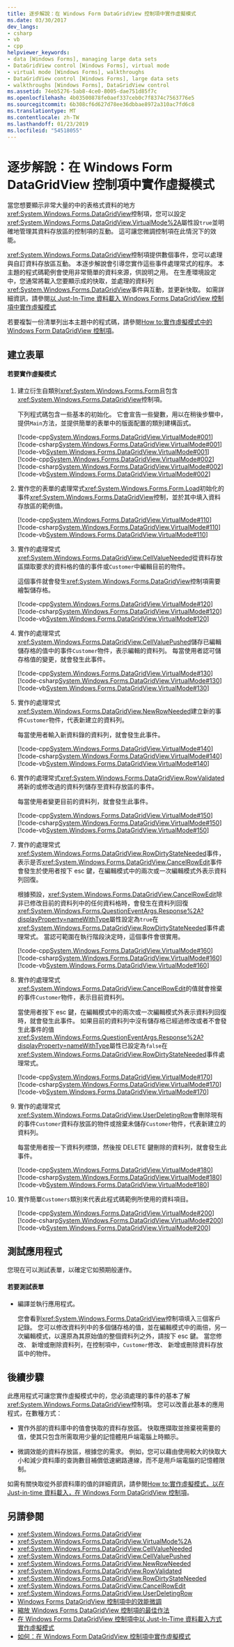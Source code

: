 ```yaml
---
title: 逐步解說：在 Windows Form DataGridView 控制項中實作虛擬模式
ms.date: 03/30/2017
dev_langs:
- csharp
- vb
- cpp
helpviewer_keywords:
- data [Windows Forms], managing large data sets
- DataGridView control [Windows Forms], virtual mode
- virtual mode [Windows Forms], walkthroughs
- DataGridView control [Windows Forms], large data sets
- walkthroughs [Windows Forms], DataGridView control
ms.assetid: 74eb5276-5ab8-4ce0-8005-dae751d85f7c
ms.openlocfilehash: 4b03500878fe0aef337ceb0c7f8374c7563776e5
ms.sourcegitcommit: 6b308cf6d627d78ee36dbbae8972a310ac7fd6c8
ms.translationtype: MT
ms.contentlocale: zh-TW
ms.lasthandoff: 01/23/2019
ms.locfileid: "54518055"
---
```

# <a name="walkthrough-implementing-virtual-mode-in-the-windows-forms-datagridview-control"></a>逐步解說：在 Windows Form DataGridView 控制項中實作虛擬模式
當您想要顯示非常大量的中的表格式資料的地方<xref:System.Windows.Forms.DataGridView>控制項，您可以設定<xref:System.Windows.Forms.DataGridView.VirtualMode%2A>屬性設`true`並明確地管理其資料存放區的控制項的互動。 這可讓您微調控制項在此情況下的效能。  
  
 <xref:System.Windows.Forms.DataGridView>控制項提供數個事件，您可以處理與自訂資料存放區互動。 本逐步解說會引導您實作這些事件處理常式的程序。 本主題的程式碼範例會使用非常簡單的資料來源，供說明之用。 在生產環境設定中，您通常將載入您要顯示成的快取，並處理的資料列<xref:System.Windows.Forms.DataGridView>事件與互動，並更新快取。 如需詳細資訊，請參閱[以 Just-In-Time 資料載入 Windows Forms DataGridView 控制項中實作虛擬模式](../../../../docs/framework/winforms/controls/implementing-virtual-mode-jit-data-loading-in-the-datagrid.md)  
  
 若要複製一份清單列出本主題中的程式碼，請參閱[How to:實作虛擬模式中的 Windows Form DataGridView 控制項](../../../../docs/framework/winforms/controls/how-to-implement-virtual-mode-in-the-windows-forms-datagridview-control.md)。  
  
## <a name="creating-the-form"></a>建立表單  
  
#### <a name="to-implement-virtual-mode"></a>若要實作虛擬模式  
  
1.  建立衍生自類別<xref:System.Windows.Forms.Form>且包含<xref:System.Windows.Forms.DataGridView>控制項。  
  
     下列程式碼包含一些基本的初始化。 它會宣告一些變數，用以在稍後步驟中，提供`Main`方法，並提供簡單的表單中的版面配置的類別建構函式。  
  
     [!code-cpp[System.Windows.Forms.DataGridView.VirtualMode#001](../../../../samples/snippets/cpp/VS_Snippets_Winforms/System.Windows.Forms.DataGridView.VirtualMode/CPP/virtualmode.cpp#001)]
     [!code-csharp[System.Windows.Forms.DataGridView.VirtualMode#001](../../../../samples/snippets/csharp/VS_Snippets_Winforms/System.Windows.Forms.DataGridView.VirtualMode/CS/virtualmode.cs#001)]
     [!code-vb[System.Windows.Forms.DataGridView.VirtualMode#001](../../../../samples/snippets/visualbasic/VS_Snippets_Winforms/System.Windows.Forms.DataGridView.VirtualMode/VB/virtualmode.vb#001)]  
    [!code-cpp[System.Windows.Forms.DataGridView.VirtualMode#002](../../../../samples/snippets/cpp/VS_Snippets_Winforms/System.Windows.Forms.DataGridView.VirtualMode/CPP/virtualmode.cpp#002)]
    [!code-csharp[System.Windows.Forms.DataGridView.VirtualMode#002](../../../../samples/snippets/csharp/VS_Snippets_Winforms/System.Windows.Forms.DataGridView.VirtualMode/CS/virtualmode.cs#002)]
    [!code-vb[System.Windows.Forms.DataGridView.VirtualMode#002](../../../../samples/snippets/visualbasic/VS_Snippets_Winforms/System.Windows.Forms.DataGridView.VirtualMode/VB/virtualmode.vb#002)]  
  
2.  實作您的表單的處理常式<xref:System.Windows.Forms.Form.Load>初始化的事件<xref:System.Windows.Forms.DataGridView>控制，並於其中填入資料存放區的範例值。  
  
     [!code-cpp[System.Windows.Forms.DataGridView.VirtualMode#110](../../../../samples/snippets/cpp/VS_Snippets_Winforms/System.Windows.Forms.DataGridView.VirtualMode/CPP/virtualmode.cpp#110)]
     [!code-csharp[System.Windows.Forms.DataGridView.VirtualMode#110](../../../../samples/snippets/csharp/VS_Snippets_Winforms/System.Windows.Forms.DataGridView.VirtualMode/CS/virtualmode.cs#110)]
     [!code-vb[System.Windows.Forms.DataGridView.VirtualMode#110](../../../../samples/snippets/visualbasic/VS_Snippets_Winforms/System.Windows.Forms.DataGridView.VirtualMode/VB/virtualmode.vb#110)]  
  
3.  實作的處理常式<xref:System.Windows.Forms.DataGridView.CellValueNeeded>從資料存放區擷取要求的資料格的值的事件或`Customer`中編輯目前的物件。  
  
     這個事件就會發生<xref:System.Windows.Forms.DataGridView>控制項需要繪製儲存格。  
  
     [!code-cpp[System.Windows.Forms.DataGridView.VirtualMode#120](../../../../samples/snippets/cpp/VS_Snippets_Winforms/System.Windows.Forms.DataGridView.VirtualMode/CPP/virtualmode.cpp#120)]
     [!code-csharp[System.Windows.Forms.DataGridView.VirtualMode#120](../../../../samples/snippets/csharp/VS_Snippets_Winforms/System.Windows.Forms.DataGridView.VirtualMode/CS/virtualmode.cs#120)]
     [!code-vb[System.Windows.Forms.DataGridView.VirtualMode#120](../../../../samples/snippets/visualbasic/VS_Snippets_Winforms/System.Windows.Forms.DataGridView.VirtualMode/VB/virtualmode.vb#120)]  
  
4.  實作的處理常式<xref:System.Windows.Forms.DataGridView.CellValuePushed>儲存已編輯儲存格的值中的事件`Customer`物件，表示編輯的資料列。 每當使用者認可儲存格值的變更，就會發生此事件。  
  
     [!code-cpp[System.Windows.Forms.DataGridView.VirtualMode#130](../../../../samples/snippets/cpp/VS_Snippets_Winforms/System.Windows.Forms.DataGridView.VirtualMode/CPP/virtualmode.cpp#130)]
     [!code-csharp[System.Windows.Forms.DataGridView.VirtualMode#130](../../../../samples/snippets/csharp/VS_Snippets_Winforms/System.Windows.Forms.DataGridView.VirtualMode/CS/virtualmode.cs#130)]
     [!code-vb[System.Windows.Forms.DataGridView.VirtualMode#130](../../../../samples/snippets/visualbasic/VS_Snippets_Winforms/System.Windows.Forms.DataGridView.VirtualMode/VB/virtualmode.vb#130)]  
  
5.  實作的處理常式<xref:System.Windows.Forms.DataGridView.NewRowNeeded>建立新的事件`Customer`物件，代表新建立的資料列。  
  
     每當使用者輸入新資料錄的資料列，就會發生此事件。  
  
     [!code-cpp[System.Windows.Forms.DataGridView.VirtualMode#140](../../../../samples/snippets/cpp/VS_Snippets_Winforms/System.Windows.Forms.DataGridView.VirtualMode/CPP/virtualmode.cpp#140)]
     [!code-csharp[System.Windows.Forms.DataGridView.VirtualMode#140](../../../../samples/snippets/csharp/VS_Snippets_Winforms/System.Windows.Forms.DataGridView.VirtualMode/CS/virtualmode.cs#140)]
     [!code-vb[System.Windows.Forms.DataGridView.VirtualMode#140](../../../../samples/snippets/visualbasic/VS_Snippets_Winforms/System.Windows.Forms.DataGridView.VirtualMode/VB/virtualmode.vb#140)]  
  
6.  實作的處理常式<xref:System.Windows.Forms.DataGridView.RowValidated>將新的或修改過的資料列儲存至資料存放區的事件。  
  
     每當使用者變更目前的資料列，就會發生此事件。  
  
     [!code-cpp[System.Windows.Forms.DataGridView.VirtualMode#150](../../../../samples/snippets/cpp/VS_Snippets_Winforms/System.Windows.Forms.DataGridView.VirtualMode/CPP/virtualmode.cpp#150)]
     [!code-csharp[System.Windows.Forms.DataGridView.VirtualMode#150](../../../../samples/snippets/csharp/VS_Snippets_Winforms/System.Windows.Forms.DataGridView.VirtualMode/CS/virtualmode.cs#150)]
     [!code-vb[System.Windows.Forms.DataGridView.VirtualMode#150](../../../../samples/snippets/visualbasic/VS_Snippets_Winforms/System.Windows.Forms.DataGridView.VirtualMode/VB/virtualmode.vb#150)]  
  
7.  實作的處理常式<xref:System.Windows.Forms.DataGridView.RowDirtyStateNeeded>事件，表示是否<xref:System.Windows.Forms.DataGridView.CancelRowEdit>事件會發生於使用者按下 esc 鍵，在編輯模式中的兩次或一次編輯模式外表示資料列回復。  
  
     根據預設，<xref:System.Windows.Forms.DataGridView.CancelRowEdit>除非已修改目前的資料列中的任何資料格時，會發生在資料列回復<xref:System.Windows.Forms.QuestionEventArgs.Response%2A?displayProperty=nameWithType>屬性設定為`true`在<xref:System.Windows.Forms.DataGridView.RowDirtyStateNeeded>事件處理常式。 當認可範圍在執行階段決定時，這個事件會很實用。  
  
     [!code-cpp[System.Windows.Forms.DataGridView.VirtualMode#160](../../../../samples/snippets/cpp/VS_Snippets_Winforms/System.Windows.Forms.DataGridView.VirtualMode/CPP/virtualmode.cpp#160)]
     [!code-csharp[System.Windows.Forms.DataGridView.VirtualMode#160](../../../../samples/snippets/csharp/VS_Snippets_Winforms/System.Windows.Forms.DataGridView.VirtualMode/CS/virtualmode.cs#160)]
     [!code-vb[System.Windows.Forms.DataGridView.VirtualMode#160](../../../../samples/snippets/visualbasic/VS_Snippets_Winforms/System.Windows.Forms.DataGridView.VirtualMode/VB/virtualmode.vb#160)]  
  
8.  實作的處理常式<xref:System.Windows.Forms.DataGridView.CancelRowEdit>的值就會捨棄的事件`Customer`物件，表示目前資料列。  
  
     當使用者按下 esc 鍵，在編輯模式中的兩次或一次編輯模式外表示資料列回復時，就會發生此事件。 如果目前的資料列中沒有儲存格已經過修改或者不會發生此事件的值<xref:System.Windows.Forms.QuestionEventArgs.Response%2A?displayProperty=nameWithType>屬性已設定為`false`在<xref:System.Windows.Forms.DataGridView.RowDirtyStateNeeded>事件處理常式。  
  
     [!code-cpp[System.Windows.Forms.DataGridView.VirtualMode#170](../../../../samples/snippets/cpp/VS_Snippets_Winforms/System.Windows.Forms.DataGridView.VirtualMode/CPP/virtualmode.cpp#170)]
     [!code-csharp[System.Windows.Forms.DataGridView.VirtualMode#170](../../../../samples/snippets/csharp/VS_Snippets_Winforms/System.Windows.Forms.DataGridView.VirtualMode/CS/virtualmode.cs#170)]
     [!code-vb[System.Windows.Forms.DataGridView.VirtualMode#170](../../../../samples/snippets/visualbasic/VS_Snippets_Winforms/System.Windows.Forms.DataGridView.VirtualMode/VB/virtualmode.vb#170)]  
  
9. 實作的處理常式<xref:System.Windows.Forms.DataGridView.UserDeletingRow>會刪除現有的事件`Customer`資料存放區的物件或捨棄未儲存`Customer`物件，代表新建立的資料列。  
  
     每當使用者按一下資料列標頭，然後按 DELETE 鍵刪除的資料列，就會發生此事件。  
  
     [!code-cpp[System.Windows.Forms.DataGridView.VirtualMode#180](../../../../samples/snippets/cpp/VS_Snippets_Winforms/System.Windows.Forms.DataGridView.VirtualMode/CPP/virtualmode.cpp#180)]
     [!code-csharp[System.Windows.Forms.DataGridView.VirtualMode#180](../../../../samples/snippets/csharp/VS_Snippets_Winforms/System.Windows.Forms.DataGridView.VirtualMode/CS/virtualmode.cs#180)]
     [!code-vb[System.Windows.Forms.DataGridView.VirtualMode#180](../../../../samples/snippets/visualbasic/VS_Snippets_Winforms/System.Windows.Forms.DataGridView.VirtualMode/VB/virtualmode.vb#180)]  
  
10. 實作簡單`Customers`類別來代表此程式碼範例所使用的資料項目。  
  
     [!code-cpp[System.Windows.Forms.DataGridView.VirtualMode#200](../../../../samples/snippets/cpp/VS_Snippets_Winforms/System.Windows.Forms.DataGridView.VirtualMode/CPP/virtualmode.cpp#200)]
     [!code-csharp[System.Windows.Forms.DataGridView.VirtualMode#200](../../../../samples/snippets/csharp/VS_Snippets_Winforms/System.Windows.Forms.DataGridView.VirtualMode/CS/virtualmode.cs#200)]
     [!code-vb[System.Windows.Forms.DataGridView.VirtualMode#200](../../../../samples/snippets/visualbasic/VS_Snippets_Winforms/System.Windows.Forms.DataGridView.VirtualMode/VB/virtualmode.vb#200)]  
  
## <a name="testing-the-application"></a>測試應用程式  
 您現在可以測試表單，以確定它如預期般運作。  
  
#### <a name="to-test-the-form"></a>若要測試表單  
  
-   編譯並執行應用程式。  
  
     您會看到<xref:System.Windows.Forms.DataGridView>控制項填入三個客戶記錄。 您可以修改資料列中的多個儲存格的值，並在編輯模式中的兩倍，另一次編輯模式，以還原為其原始值的整個資料列之外，請按下 esc 鍵。 當您修改、 新增或刪除資料列，在控制項中，`Customer`修改、 新增或刪除資料存放區中的物件。  
  
## <a name="next-steps"></a>後續步驟  
 此應用程式可讓您實作虛擬模式中的，您必須處理的事件的基本了解<xref:System.Windows.Forms.DataGridView>控制項。 您可以改善此基本的應用程式，在數種方式：  
  
-   實作外部的資料庫中的值會快取的資料存放區。 快取應擷取並捨棄視需要的值，使其只包含所需取用少量的記憶體用戶端電腦上時顯示。  
  
-   微調效能的資料存放區，根據您的需求。 例如，您可以藉由使用較大的快取大小和減少資料庫的查詢數目補償低速網路連線，而不是用戶端電腦的記憶體限制。  
  
 如需有關快取從外部資料庫的值的詳細資訊，請參閱[How to:實作虛擬模式，以在 Just-in-time 資料載入，在 Windows Form DataGridView 控制項](../../../../docs/framework/winforms/controls/virtual-mode-with-just-in-time-data-loading-in-the-datagrid.md)。  
  
## <a name="see-also"></a>另請參閱
- <xref:System.Windows.Forms.DataGridView>
- <xref:System.Windows.Forms.DataGridView.VirtualMode%2A>
- <xref:System.Windows.Forms.DataGridView.CellValueNeeded>
- <xref:System.Windows.Forms.DataGridView.CellValuePushed>
- <xref:System.Windows.Forms.DataGridView.NewRowNeeded>
- <xref:System.Windows.Forms.DataGridView.RowValidated>
- <xref:System.Windows.Forms.DataGridView.RowDirtyStateNeeded>
- <xref:System.Windows.Forms.DataGridView.CancelRowEdit>
- <xref:System.Windows.Forms.DataGridView.UserDeletingRow>
- [Windows Forms DataGridView 控制項中的效能微調](../../../../docs/framework/winforms/controls/performance-tuning-in-the-windows-forms-datagridview-control.md)
- [縮放 Windows Forms DataGridView 控制項的最佳作法](../../../../docs/framework/winforms/controls/best-practices-for-scaling-the-windows-forms-datagridview-control.md)
- [在 Windows Forms DataGridView 控制項中以 Just-In-Time 資料載入方式實作虛擬模式](../../../../docs/framework/winforms/controls/implementing-virtual-mode-jit-data-loading-in-the-datagrid.md)
- [如何：在 Windows Form DataGridView 控制項中實作虛擬模式](../../../../docs/framework/winforms/controls/how-to-implement-virtual-mode-in-the-windows-forms-datagridview-control.md)
